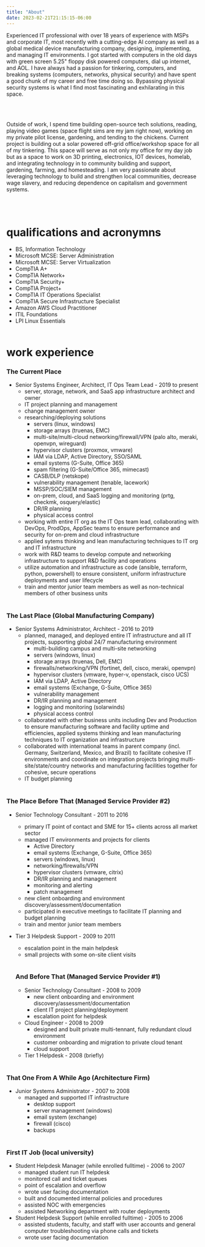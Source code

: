 ```yaml
---
title: "About"
date: 2023-02-21T21:15:15-06:00
---
```


Experienced IT professional with over 18 years of experience with MSPs and corporate IT, most recently with a cutting-edge AI company as well as a global medical device manufacturing company, designing, implementing, and managing IT environments. I got started with computers in the old days with green screen 5.25" floppy disk powered computers, dial up internet, and AOL. I have always had a passion for tinkering, computers, and breaking systems (computers, networks, physical security) and have spent a good chunk of my career and free time doing so. Bypassing physical security systems is what I find most fascinating and exhilarating in this space.

<br><br>

Outside of work, I spend time building open-source tech solutions, reading, playing video games (space flight sims are my jam right now), working on my private pilot license, gardening, and tending to the chickens. Current project is building out a solar powered off-grid office/workshop space for all of my tinkering. This space will serve as not only my office for my day job but as a space to work on 3D printing, electronics, IOT devices, homelab, and integrating technology in to community building and support, gardening, farming, and homesteading. I am very passionate about leveraging technology to build and strengthen local communities, decrease wage slavery, and reducing dependence on capitalism and government systems.

<br><br>

# qualifications and acronymns
* BS, Information Technology
* Microsoft MCSE: Server Administration
* Microsoft MCSE: Server Virtualization
* CompTIA A+
* CompTIA Network+
* CompTIA Security+
* CompTIA Project+
* CompTIA IT Operations Specialist
* CompTIA Secure Infrastructure Specialist
* Amazon AWS Cloud Practitioner
* ITIL Foundations
* LPI Linux Essentials
<br><br>

# work experience
### The Current Place
* Senior Systems Engineer, Architect, IT Ops Team Lead - 2019 to present
  * server, storage, network, and SaaS app infrastructure architect and owner
  * IT project planning and management
  * change management owner
  * researching/deploying solutions
      * servers (linux, windows)
      * storage arrays (truenas, EMC)
      * multi-site/multi-cloud networking/firewall/VPN (palo alto, meraki, openvpn, wireguard)
      * hypervisor clusters (proxmox, vmware)
      * IAM via LDAP, Active Directory, SSO/SAML
      * email systems (G-Suite, Office 365)
      * spam filtering (G-Suite/Office 365, mimecast)
      * CASB/DLP (netskope)
      * vulnerability management (tenable, lacework)
      * MSSP/SOC/SIEM management
      * on-prem, cloud, and SaaS logging and monitoring (prtg, checkmk, osquery/elastic)
      * DR/IR planning
      * physical access control
  * working with entire IT org as the IT Ops team lead, collaborating with DevOps, ProdOps, AppSec teams to ensure performance and security for on-prem and cloud infrastructure
  * applied sytems thinking and lean manufacturing techniques to IT org and IT infrastructure
  * work with R&D teams to develop compute and networking infrastructure to support R&D facility and operations
  * utilize automation and infrastructure as code (ansible, terraform, python, powershell) to ensure consistent, uniform infrastructure deployments and user lifecycle
  * train and mentor junior team members as well as non-technical members of other business units
<br><br>

### The Last Place (Global Manufacturing Company)
* Senior Systems Administrator, Architect - 2016 to 2019
  * planned, managed, and deployed entire IT infrastructure and all IT projects, supporting global 24/7 manufacturing environment
    * multi-building campus and multi-site networking
    * servers (windows, linux)
    * storage arrays (truenas, Dell, EMC)
    * firewalls/networking/VPN (fortinet, dell, cisco, meraki, openvpn)
    * hypervisor clusters (vmware, hyper-v, openstack, cisco UCS)
    * IAM via LDAP, Active Directory
    * email systems (Exchange, G-Suite, Office 365)
    * vulnerability management
    * DR/IR planning and management
    * logging and monitoring (solarwinds)
    * physical access control
  * collaborated with other business units including Dev and Production to ensure manufacturing software and facility uptime and efficiencies, applied systems thinking and lean manufacturing techniques to IT organization and infrastructure 
  * collaborated with international teams in parent company (incl. Germany, Switzerland, Mexico, and Brazil) to facilitate cohesive IT environments and coordinate on integration projects bringing multi-site/state/country networks and manufacturing facilities together for cohesive, secure operations
  * IT budget planning
<br><br>

### The Place Before That (Managed Service Provider #2)
* Senior Technology Consultant - 2011 to 2016
  * primary IT point of contact and SME for 15+ clients across all market sector
  * managed IT environments and projects for clients
    * Active Directory
    * email systems (Exchange, G-Suite, Office 365)
    * servers (windows, linux) 
    * networking/firewalls/VPN
    * hypervisor clusters (vmware, citrix)
    * DR/IR planning and management
    * monitoring and alerting
    * patch management
  * new client onboarding and environment discovery/assessment/documentation
  * participated in executive meetings to facilitate IT planning and budget planning
  * train and mentor junior team members
* Tier 3 Helpdesk Support - 2009 to 2011
  * escalation point in the main helpdesk
  * small projects with some on-site client visits
<br><br>
  
  ### And Before That (Managed Service Provider #1)
  * Senior Technology Consultant - 2008 to 2009
    * new client onboarding and environment discovery/assessment/documentation
    * client IT project planning/deployment
    * escalation point for helpdesk
  * Cloud Engineer - 2008 to 2009
    * designed and built private multi-tennant, fully redundant cloud environment
    * customer onboarding and migration to private cloud tenant
    * cloud support
  * Tier 1 Helpdesk - 2008 (briefly)
<br><br>

### That One From A While Ago (Architecture Firm)
* Junior Systems Administrator - 2007 to 2008
  * managed and supported IT infrastructure
    * desktop support
    * server management (windows)
    * email system (exchange)
    * firewall (cisco)
    * backups
<br><br>

### First IT Job (local university)
  * Student Helpdesk Manager (while enrolled fulltime) - 2006 to 2007
    * managed student run IT helpdesk
    * monitored call and ticket queues
    * point of escalation and overflow
    * wrote user facing documentation
    * built and documented internal policies and procedures
    * assisted NOC with emergencies
    * assisted Networking department with router deployments
  * Student Helpdesk Support (while enrolled fulltime) - 2005 to 2006
    * assisted students, faculty, and staff with user accounts and general computer troubleshooting via phone calls and tickets
    * wrote user facing documentation
